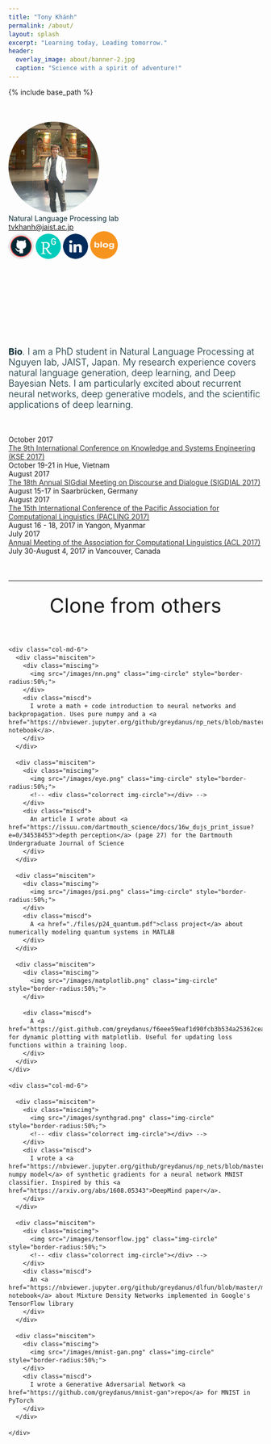 ```yaml
---
title: "Tony Khánh"
permalink: /about/
layout: splash
excerpt: "Learning today, Leading tomorrow."
header:
  overlay_image: about/banner-2.jpg
  caption: "Science with a spirit of adventure!"
---
```


{% include base_path %}
<!-- <link href="{{ base_path }}/assets/css/static/bootstrap.min.css" rel="stylesheet" media="screen"> -->
<link href="{{ base_path }}/assets/css/static/style.css" rel="stylesheet">
<link href="{{ base_path }}/assets/css/static/css" rel="stylesheet" type="text/css">
<style type="text/css"></style>

<script>
  (function(i,s,o,g,r,a,m){i['GoogleAnalyticsObject']=r;i[r]=i[r]||function(){
  (i[r].q=i[r].q||[]).push(arguments)},i[r].l=1*new Date();a=s.createElement(o),
  m=s.getElementsByTagName(o)[0];a.async=1;a.src=g;m.parentNode.insertBefore(a,m)
  })(window,document,'script','https://www.google-analytics.com/analytics.js','ga');

  ga('create', 'UA-86322230-1', 'auto');
  ga('send', 'pageview');
</script>


<body onload="start()">


<div class="container" style="margin-top:50px;">

  <!-- <div class="container" > -->
  <div id="headerblob">
    <a target="_blank" href="http://tonydeep.github.io/"><img src="/images/profile.png" class="img-circle imgme" style="border-radius:50%;"></a>
    <div id="headertext">
      <div id="htdesc" style="color:#062a33;font-weight:400">Natural Language Processing lab</div>
      <div id="htem"><a href="mailto:tvkhanh@jaist.ac.jp">tvkhanh@jaist.ac.jp</a></div>
      <div id="icons">
        <div class="svgico">
          <a target="_blank" href="https://github.com/tonydeep"><img src="/images/about/github.png" width="50px" class="img-circle" style="border-radius:50%;"></a>
          <a target="_blank" href="https://www.researchgate.net/profile/Van_Khanh_Tran2"><img src="/images/about/researchgate.png" width="50px" class="img-circle" style="border-radius:50%;"></a>
          <a target="_blank" href="https://www.linkedin.com/in/tran-van-khanh/"><img src="/images/about/linkedin.svg" width="50px" class="img-circle" style="border-radius:50%;"></a>
          <a target="_blank" href="http://tonydeep.github.io/year-archive"><img src="/images/about/blog.png" width="55px" class="img-circle" style="border-radius:50%;"></a>        
        </div>
      </div>
    </div>
  </div>
    <!-- </div> -->

  <!-- Short Bio -->
  <div class="container" style="font-size:18px; font-weight:350;margin-top:170px;margin-bottom:30px;color:#062a33;">
    <b>Bio</b>. I am a PhD student in Natural Language Processing at Nguyen lab, JAIST, Japan. My research experience covers natural language generation, deep learning, and Deep Bayesian Nets. I am particularly excited about recurrent neural networks, deep generative models, and the scientific applications of deep learning.
  </div>

</div>

<!--  -->

<div class="container" style="margin-top:50px;">
  
  <div class="timelineitem">
      <div class="tdate">October 2017</div>
      <div class="ttitle"><a href="http://kse2017.dhsphue.edu.vn/ConferenceProgram.htm" style="color:#333;">The 9th International Conference on Knowledge and Systems Engineering (KSE 2017)</a></div>
      <div class="tdesc"><span class="thigh">October 19-21 in Hue, Vietnam</span></div>
      <div> </div>
    </div>

  <div class="timelineitem">
      <div class="tdate">August 2017</div>
      <div class="ttitle"><a href="http://www.sigdial.org/workshops/conference18/" style="color:#333;">The 18th Annual SIGdial Meeting on Discourse and Dialogue (SIGDIAL 2017)</a></div>
      <div class="tdesc"><span class="thigh">August 15-17 in Saarbrücken, Germany</span></div>
      <div> </div>
    </div>
  
  <div class="timelineitem">
      <div class="tdate">August 2017</div>
      <div class="ttitle"><a href="http://pacling.ucsy.edu.mm/pacling/" style="color:#333;">The 15th International Conference of the Pacific Association for Computational Linguistics (PACLING 2017)</a></div>
      <div class="tdesc"><span class="thigh">August 16 - 18, 2017 in Yangon, Myanmar </span></div>
      <div> </div>
    </div>

  <div class="timelineitem">
      <div class="tdate">July 2017</div>
      <div class="ttitle"><a href="http://acl2017.org/" style="color:#333;">Annual Meeting of the Association for Computational Linguistics (ACL 2017)</a></div>
      <div class="tdesc"><span class="thigh">July 30-August 4, 2017 in Vancouver, Canada</span></div>
  </div>
  
</div>
<!-- ===================== -->


<!-- Research -->
<!-- <hr class="soft" style="margin-top:50px;">

<div class="container">
  
  <h2 style="margin: 0; text-align: center; font-weight: 400; font-size: 40px; padding: 10px 0px 40px;">Research</h2>
  <div id="pubs">

    <div class="pubwrap">
      <div class="row">
        <div class="col-md-6">
          <div class="pubimg">
            <img src="/images/papers/CoNLL-Models.png">
          </div>
        </div>
        <div class="col-md-6">
          <div class="pub">
            <div class="pubt">Natural Language Generation for Spoken Dialogue System using RNN Encoder-Decoder Networks</div>
            <div class="pubd">Natural language generation (NLG) is a critical component in a spoken dialogue system. This paper presents a Recurrent Neural Network based Encoder-Decoder architecture, in which an LSTM-based decoder called <b>RALSTM</b> is introduced to select, aggregate semantic elements produced by an attention mechanism over the input elements, and to produce the required utterances.</div>
            <div class="puba">Van-Khanh Tran, Le-Minh Nguyen</div>
            <div class="pubv">Acceptance rate: <span class="puba">18.7%</span>. Selected for oral presentation: <span class="puba">20/43</span></div>
            <div class="pubv"></div>
            <div class="publ">
              <ul>
                <li><a href="/files/RALSTM-Slides-CoNLL2017.pptx">Oral</a></li>
                <li><a href="https://www.researchgate.net/publication/317300175_Natural_Language_Generation_for_Spoken_Dialogue_System_using_RNN_Encoder-Decoder_Networks">PDF</a></li>
                <li><a href="http://www.conll.org/">CoNLL 2017</a></li>
              </ul>
            </div>
          </div>
        </div>
      </div>
    </div>

    <div class="pubwrap">
      <div class="row">
        <div class="col-md-6">
          <div class="pubimg">
            <img src="/images/papers/SIGDial-Models.png">
          </div>
        </div>
        <div class="col-md-6">
          <div class="pub">
            <div class="pubt">Neural-based Natural Language Generation in Dialogue using RNN Encoder-Decoder with Semantic Aggregation</div>
            <div class="pubd">This paper presents a model called Encoder-Aggregator-Decoder which is an extension of an Recurrent Neural Network based Encoder-Decoder architecture. The proposed Semantic Aggregator consists of two components: an Aligner and a Refiner. The Aligner is a conventional attention calculated over the encoded input information, while the Refiner is another attention or gating mechanism stacked over the attentive Aligner in order to further select and aggregate the semantic elements. </div>
            <div class="puba">Van-Khanh Tran, Le-Minh Nguyen, Satoshi Tojo</div>
            <div class="pubv"></div>
            <div class="publ">
              <ul>
                <li><a href="https://www.researchgate.net/publication/317739912_Neural-based_Natural_Language_Generation_in_Dialogue_using_RNN_Encoder-Decoder_with_Semantic_Aggregation">PDF</a></li>
                <li><a href="http://www.sigdial.org/workshops/conference18/">SGIDial 2017</a></li>
              </ul>
            </div>
          </div>
        </div>
      </div>
    </div>
  </div>

  <div class="showmore" id="showmorepubs">
    Show more
  </div>

  <div id="morepubs">
    
    <div class="pubwrap">
      <div class="row">
        <div class="col-md-6">
          <div class="pubimg">
            <img src="/images/papers/RGRU-Context.png">
          </div>
        </div>
        <div class="col-md-6">
          <div class="pub">
            <div class="pubt">Semantic Refinement GRU-based Neural Language Generation for Spoken Dialogue Systems</div>
            <div class="pubd">This paper presents a new approach to NLG by using recurrent neural networks (RNN), in which a gating mechanism is applied before RNN computation. This results in an architecture called <b>SRGRU</b> and allows the proposed model to generate appropriate sentences. The SRGRU generator can be learned from unaligned data by jointly training sentence planning and surface realization to produce natural language responses.</div>
            <div class="puba">Van-Khanh Tran and Le-Minh Nguyen</div>
            <div class="pubv"></div>
            <div class="publ">
              <ul>
                <li><a href="https://www.researchgate.net/publication/317300329_Semantic_Refinement_GRU-based_Neural_Language_Generation_for_Spoken_Dialogue_Systems">PDF</a></li>
                <li><a href="http://pacling.ucsy.edu.mm/pacling/index.html">PACLING 2017</a></li>
              </ul>
            </div>
          </div>
        </div>
      </div>
    </div>

    <div class="pubwrap">
      <div class="row">
        <div class="col-md-6">
          <div class="pubimg">
            <img src="/images/papers/RGRU-Context.png">
          </div>
        </div>
        <div class="col-md-6">
          <div class="pub">
            <div class="pubt">Semantic Refinement GRU-based Neural Language Generation for Spoken Dialogue Systems</div>
            <div class="pubd">This paper presents a new approach to NLG by using recurrent neural networks (RNN), in which a gating mechanism is applied before RNN computation. This results in an architecture called <b>SRGRU</b> and allows the proposed model to generate appropriate sentences. The SRGRU generator can be learned from unaligned data by jointly training sentence planning and surface realization to produce natural language responses.</div>
            <div class="puba">Van-Khanh Tran and Le-Minh Nguyen</div>
            <div class="pubv"></div>
            <div class="publ">
              <ul>
                <li><a href="https://www.researchgate.net/publication/317300329_Semantic_Refinement_GRU-based_Neural_Language_Generation_for_Spoken_Dialogue_Systems">PDF</a></li>
                <li><a href="http://pacling.ucsy.edu.mm/pacling/index.html">PACLING 2017</a></li>
              </ul>
            </div>
          </div>
        </div>
      </div>
    </div>
  </div>

</div> -->


<hr class="soft" style="margin-top:50px;">

<div class="container">

  <h2 style="margin: 0; text-align: center; font-weight: 400; font-size: 40px; padding: 10px 0px 40px;">Clone from others</h2>
  
  <div class="row">

    <div class="col-md-6">
      <div class="miscitem">
        <div class="miscimg">
          <img src="/images/nn.png" class="img-circle" style="border-radius:50%;">
        </div>
        <div class="miscd">
          I wrote a math + code introduction to neural networks and backpropagation. Uses pure numpy and a <a href="https://nbviewer.jupyter.org/github/greydanus/np_nets/blob/master/mnist_nn.ipynb">Jupyter notebook</a>.
        </div>
      </div>

      <div class="miscitem">
        <div class="miscimg">
          <img src="/images/eye.png" class="img-circle" style="border-radius:50%;">
          <!-- <div class="colorrect img-circle"></div> -->
        </div>
        <div class="miscd">
          An article I wrote about <a href="https://issuu.com/dartmouth_science/docs/16w_dujs_print_issue?e=0/34538453">depth perception</a> (page 27) for the Dartmouth Undergraduate Journal of Science
        </div>
      </div>

      <div class="miscitem">
        <div class="miscimg">
          <img src="/images/psi.png" class="img-circle" style="border-radius:50%;">
        </div>
        <div class="miscd">
          A <a href="./files/p24_quantum.pdf">class project</a> about numerically modeling quantum systems in MATLAB
        </div>
      </div>

      <div class="miscitem">
        <div class="miscimg">
          <img src="/images/matplotlib.png" class="img-circle" style="border-radius:50%;">
        </div>

        <div class="miscd">
          A <a href="https://gist.github.com/greydanus/f6eee59eaf1d90fcb3b534a25362cea4">gist</a> for dynamic plotting with matplotlib. Useful for updating loss functions within a training loop.
        </div>
      </div>
    </div>
    
    <div class="col-md-6">

      <div class="miscitem">
        <div class="miscimg">
          <img src="/images/synthgrad.png" class="img-circle" style="border-radius:50%;">
          <!-- <div class="colorrect img-circle"></div> -->
        </div>
        <div class="miscd">
          I wrote a <a href="https://nbviewer.jupyter.org/github/greydanus/np_nets/blob/master/synthetic_gradients.ipynb"> numpy model</a> of synthetic gradients for a neural network MNIST classifier. Inspired by this <a href="https://arxiv.org/abs/1608.05343">DeepMind paper</a>.
        </div>
      </div>

      <div class="miscitem">
        <div class="miscimg">
          <img src="/images/tensorflow.jpg" class="img-circle" style="border-radius:50%;">
          <!-- <div class="colorrect img-circle"></div> -->
        </div>
        <div class="miscd">
          An <a href="https://nbviewer.jupyter.org/github/greydanus/dlfun/blob/master/mixture_density/mdn.ipynb">Jupyter notebook</a> about Mixture Density Networks implemented in Google's TensorFlow library
        </div>
      </div>

      <div class="miscitem">
        <div class="miscimg">
          <img src="/images/mnist-gan.png" class="img-circle" style="border-radius:50%;">
        </div>
        <div class="miscd">
          I wrote a Generative Adversarial Network <a href="https://github.com/greydanus/mnist-gan">repo</a> for MNIST in PyTorch
        </div>
      </div>

    </div>
  </div>
</div>





<script>
var more_projects_shown = false;
function start() {
  $("#showmoreprojects").click(function() {
    if(!more_projects_shown) {
      $("#moreprojects").slideDown('fast', function() {
        $("#showmoreprojects").text('hide');
      });
      more_projects_shown = true;
    } else {
      $("#moreprojects").slideUp('fast', function() {
        $("#showmoreprojects").text('show more');
      });
      more_projects_shown = false;
    }
  });

  var more_pubs_shown = false;
  $("#showmorepubs").click(function() {
    if(!more_pubs_shown) {
      $("#morepubs").slideDown('fast', function() {
        $("#showmorepubs").text('hide');
      });
      more_pubs_shown = true;
    } else {
      $("#morepubs").slideUp('fast', function() {
        $("#showmorepubs").text('show more');
      });
      more_pubs_shown = false;
    }
  });

}

</script>
</body>